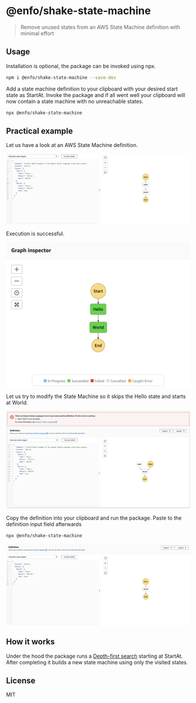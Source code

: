 # @enfo/shake-state-machine

> Remove unused states from an AWS State Machine definition with minimal effort

## Usage

Installation is optional, the package can be invoked using npx.

```sh
npm i @enfo/shake-state-machine --save-dev
```

Add a state machine definition to your clipboard with your desired start state as StartAt. Invoke the package and if all went well your clipboard will now contain a state machine with no unreachable states.

```sh
npx @enfo/shake-state-machine
```

## Practical example

Let us have a look at an AWS State Machine definition.

![Hello World State Machine](./media/helloworld.png)

Execution is successful.

![Successful execution](./media/execution.png)

Let us try to modify the State Machine so it skips the Hello state and starts at World.

![State "Hello" is not reachable](./media/broken.png)

Copy the definition into your clipboard and run the package. Paste to the definition input field afterwards

```sh
npx @enfo/shake-state-machine
```

![Just World](./media/fixed.png)

## How it works

Under the hood the package runs a [Depth-first search](https://en.wikipedia.org/wiki/Depth-first_search) starting at StartAt. After completing it builds a new state machine using only the visited states.

## License

MIT
